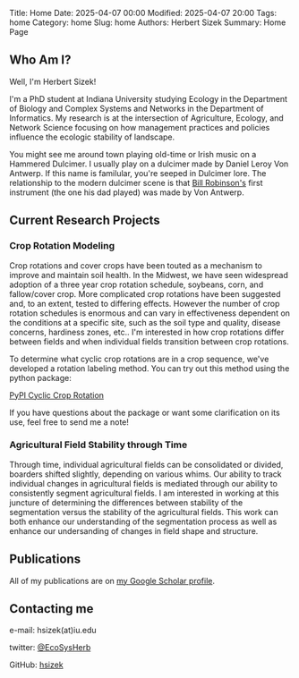 Title: Home
Date: 2025-04-07 00:00
Modified: 2025-04-07 20:00
Tags: home
Category: home
Slug: home
Authors: Herbert Sizek
Summary: Home Page

## Who Am I?
Well, I'm Herbert Sizek!

I'm a PhD student at Indiana University studying Ecology in the Department of Biology and Complex Systems and Networks in the Department of Informatics. My research is at the intersection of Agriculture, Ecology, and Network Science focusing on how management practices and policies influence the ecologic stability of landscape. 

You might see me around town playing old-time or Irish music on a Hammered Dulcimer. I usually play on a dulcimer made by Daniel Leroy Von Antwerp. If this name is familular, you're seeped in Dulcimer lore. The relationship to the modern dulcimer scene is that [Bill Robinson's](https://www.youtube.com/watch?v=SzzygOZ9lEA) first instrument (the one his dad played) was made by Von Antwerp.    

## Current Research Projects
### Crop Rotation Modeling

Crop rotations and cover crops have been touted as a mechanism to improve and maintain soil health. In the Midwest, we have seen widespread adoption of a three year crop rotation schedule, soybeans, corn, and fallow/cover crop. More complicated crop rotations have been suggested and, to an extent, tested to differing effects. However the number of crop rotation schedules is enormous and can vary in effectiveness dependent on the conditions at a specific site, such as the soil type and quality, disease concerns, hardiness zones, etc.. I'm interested in how crop rotations differ between fields and when individual fields transition between crop rotations. 

To determine what cyclic crop rotations are in a crop sequence, we've developed a rotation labeling method. You can try out this method using the python package: 

[PyPI Cyclic Crop Rotation](https://pypi.org/project/cyclic-crop-rotation/)

If you have questions about the package or want some clarification on its use, feel free to send me a note!

### Agricultural Field Stability through Time
Through time, individual agricultural fields can be consolidated or divided, boarders shifted slightly, depending on various whims. Our ability to track individual changes in agricultural fields is mediated through our ability to consistently segment agricultural fields. I am interested in working at this juncture of determining the differences between stability of the segmentation versus the stability of the agricultural fields. This work can both enhance our understanding of the segmentation process as well as enhance our undersanding of changes in field shape and structure.

## Publications
All of my publications are on [my Google Scholar profile](https://scholar.google.com/citations?user=G0kkNvkAAAAJ&hl=en&oi=ao).

## Contacting me
e-mail: hsizek(at)iu.edu

twitter: [\@EcoSysHerb](https://twitter.com/EcoSysHerb)

GitHub: [hsizek](https://github.com/hsizek)